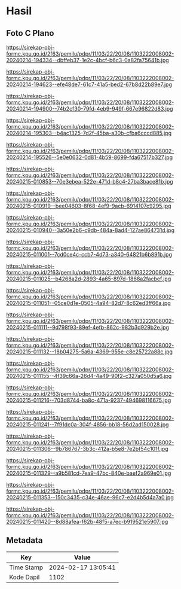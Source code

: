 # Hasil

## Foto C Plano

https://sirekap-obj-formc.kpu.go.id/2f63/pemilu/pdpr/11/03/22/20/08/1103222008002-20240214-194334--dbffeb37-1e2c-4bcf-b6c3-0a82fa75641b.jpg

https://sirekap-obj-formc.kpu.go.id/2f63/pemilu/pdpr/11/03/22/20/08/1103222008002-20240214-194623--efe48de7-61c7-41a5-bed2-67b8d22b89e7.jpg

https://sirekap-obj-formc.kpu.go.id/2f63/pemilu/pdpr/11/03/22/20/08/1103222008002-20240214-194900--74b2cf30-79fd-4eb9-949f-667e96822d83.jpg

https://sirekap-obj-formc.kpu.go.id/2f63/pemilu/pdpr/11/03/22/20/08/1103222008002-20240214-195303--b4ac1325-7d2f-45ba-a30b-cfba6cccd885.jpg

https://sirekap-obj-formc.kpu.go.id/2f63/pemilu/pdpr/11/03/22/20/08/1103222008002-20240214-195526--5e0e0632-0d81-4b59-8699-fda67517b327.jpg

https://sirekap-obj-formc.kpu.go.id/2f63/pemilu/pdpr/11/03/22/20/08/1103222008002-20240215-010853--70e3ebea-522e-471d-b8c4-27ba3bace81b.jpg

https://sirekap-obj-formc.kpu.go.id/2f63/pemilu/pdpr/11/03/22/20/08/1103222008002-20240215-010919--bee04603-8f68-4ef9-9acb-6914107c9295.jpg

https://sirekap-obj-formc.kpu.go.id/2f63/pemilu/pdpr/11/03/22/20/08/1103222008002-20240215-010940--3a50e2b6-c9db-484a-8ad4-127ae864731d.jpg

https://sirekap-obj-formc.kpu.go.id/2f63/pemilu/pdpr/11/03/22/20/08/1103222008002-20240215-011001--7cd0ce4c-ccb7-4d73-a340-64821b6b891b.jpg

https://sirekap-obj-formc.kpu.go.id/2f63/pemilu/pdpr/11/03/22/20/08/1103222008002-20240215-011025--b4268a2d-2893-4a65-897d-1868a2facbef.jpg

https://sirekap-obj-formc.kpu.go.id/2f63/pemilu/pdpr/11/03/22/20/08/1103222008002-20240215-011051--05ce0d1e-0505-4a94-82d7-8c62ed3ff66a.jpg

https://sirekap-obj-formc.kpu.go.id/2f63/pemilu/pdpr/11/03/22/20/08/1103222008002-20240215-011111--9d798f93-89ef-4efb-862c-982b3d929b2e.jpg

https://sirekap-obj-formc.kpu.go.id/2f63/pemilu/pdpr/11/03/22/20/08/1103222008002-20240215-011132--18b04275-5a6a-4369-955e-c8e25722a88c.jpg

https://sirekap-obj-formc.kpu.go.id/2f63/pemilu/pdpr/11/03/22/20/08/1103222008002-20240215-011155--4f39c66a-26d4-4a49-90f2-c327a050d5a6.jpg

https://sirekap-obj-formc.kpu.go.id/2f63/pemilu/pdpr/11/03/22/20/08/1103222008002-20240215-011216--703d8744-ba8c-471a-9237-494698116675.jpg

https://sirekap-obj-formc.kpu.go.id/2f63/pemilu/pdpr/11/03/22/20/08/1103222008002-20240215-011241--7f91dc0a-304f-4856-bb18-56d2ad150028.jpg

https://sirekap-obj-formc.kpu.go.id/2f63/pemilu/pdpr/11/03/22/20/08/1103222008002-20240215-011306--9b786767-3b3c-412a-b5e8-7e2bf54c101f.jpg

https://sirekap-obj-formc.kpu.go.id/2f63/pemilu/pdpr/11/03/22/20/08/1103222008002-20240215-011329--a9b581cd-7ea9-47bc-840e-baef2a969e01.jpg

https://sirekap-obj-formc.kpu.go.id/2f63/pemilu/pdpr/11/03/22/20/08/1103222008002-20240215-011353--150c3435-c34e-46ae-96c7-e2d4b5d4a7a0.jpg

https://sirekap-obj-formc.kpu.go.id/2f63/pemilu/pdpr/11/03/22/20/08/1103222008002-20240215-011420--8d88afea-f62b-48f5-a7ec-b919521e5907.jpg


## Metadata

| Key        | Value               |
| ---------- | ------------------- |
| Time Stamp | 2024-02-17 13:05:41 |
| Kode Dapil | 1102                |



